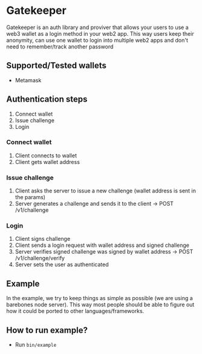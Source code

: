 # Gatekeeper
Gatekeeper is an auth library and proviver that allows your users to use a
web3 wallet as a login method in your web2 app. This way users keep their anonymity,
can use one wallet to login into multiple web2 apps and don't need to remember/track
another password

## Supported/Tested wallets
- Metamask

## Authentication steps
1. Connect wallet
2. Issue challenge
3. Login

### Connect wallet
1. Client connects to wallet
2. Client gets wallet address

### Issue challenge
1. Client asks the server to issue a new challenge (wallet address is sent in the params)
2. Server generates a challenge and sends it to the client -> POST /v1/challenge

### Login
1. Client signs challenge
2. Client sends a login request with wallet address and signed challenge
3. Server verifies signed challenge was signed by wallet address -> POST /v1/challenge/verify
4. Server sets the user as authenticated

## Example
In the example, we try to keep things as simple as possible (we are using a barebones node server).
This way most people should be able to figure out how it could be ported to other languages/frameworks.

## How to run example?
- Run `bin/example`
